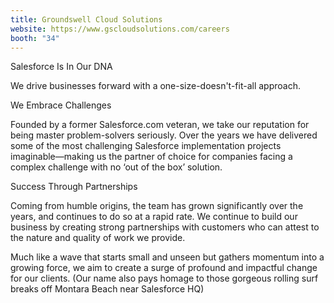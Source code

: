 ```yaml
---
title: Groundswell Cloud Solutions
website: https://www.gscloudsolutions.com/careers
booth: "34"
---
```



Salesforce Is In Our DNA

We drive businesses forward with a one-size-doesn't-fit-all approach.

We Embrace Challenges

Founded by a former Salesforce.com veteran, we take our reputation for being master problem-solvers seriously. Over the years we have delivered some of the most challenging Salesforce implementation projects imaginable—making us the partner of choice for companies facing a complex challenge with no ‘out of the box’ solution.

Success Through Partnerships

Coming from humble origins, the team has grown significantly over the years, and continues to do so at a rapid rate. We continue to build our business by creating strong partnerships with customers who can attest to the nature and quality of work we provide.

Much like a wave that starts small and unseen but gathers momentum into a growing force, we aim to create a surge of profound and impactful change for our clients. (Our name also pays homage to those gorgeous rolling surf breaks off Montara Beach near Salesforce HQ)
